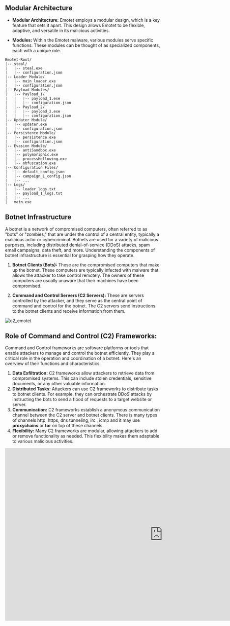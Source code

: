 ## Modular Architecture

- **Modular Architecture:** Emotet employs a modular design, which is a key feature that sets it apart. This design allows Emotet to be flexible, adaptive, and versatile in its malicious activities.

- **Modules:** Within the Emotet malware, various modules serve specific functions. These modules can be thought of as specialized components, each with a unique role.


```plaintext
Emotet-Root/
|-- steal/
|   |-- steal.exe
|   |-- configuration.json
|-- Loader Module/
|   |-- main_loader.exe
|   |-- configuration.json
|-- Payload Modules/
|   |-- Payload_1/
|   |   |-- payload_1.exe
|   |   |-- configuration.json
|   |-- Payload_2/
|   |   |-- payload_2.exe
|   |   |-- configuration.json
|-- Updater Module/
|   |-- updater.exe
|   |-- configuration.json
|-- Persistence Module/
|   |-- persistence.exe
|   |-- configuration.json
|-- Evasion Module/
|   |-- antiSandbox.exe
|   |-- polymoriphic.exe
|   |-- processHollowing.exe
|   |-- obfuscation.exe
|-- Configuration Files/
|   |-- default_config.json
|   |-- campaign_1_config.json
|   |-- ...
|-- Logs/
|   |-- loader_logs.txt
|   |-- payload_1_logs.txt
|   |-- ...
|   main.exe

```



## Botnet Infrastructure

A botnet is a network of compromised computers, often referred to as "bots" or "zombies," that are under the control of a central entity, typically a malicious actor or cybercriminal. Botnets are used for a variety of malicious purposes, including distributed denial-of-service (DDoS) attacks, spam email campaigns, data theft, and more. Understanding the components of botnet infrastructure is essential for grasping how they operate.

1. **Botnet Clients (Bots):** These are the compromised computers that make up the botnet. These computers are typically infected with malware that allows the attacker to take control remotely. The owners of these computers are usually unaware that their machines have been compromised.

2. **Command and Control Servers (C2 Servers):** These are servers controlled by the attacker, and they serve as the central point of command and control for the botnet. The C2 servers send instructions to the botnet clients and receive information from them.


![c2_emotet](/c2_server.png)


## **Role of Command and Control (C2) Frameworks:**

Command and Control frameworks are software platforms or tools that enable attackers to manage and control the botnet efficiently. They play a critical role in the operation and coordination of a botnet. Here's an overview of their functions and characteristics:

1. **Data Exfiltration:** C2 frameworks allow attackers to retrieve data from compromised systems. This can include stolen credentials, sensitive documents, or any other valuable information.
2. **Distributed Tasks:** Attackers can use C2 frameworks to distribute tasks to botnet clients. For example, they can orchestrate DDoS attacks by instructing the bots to send a flood of requests to a target website or server.
3. **Communication:** C2 frameworks establish a anonymous communication channel between the C2 server and botnet clients. There is many types of channels http, https, dns tunneling, irc , icmp and it may use **proxychains** or **tor** on top of these channels.
4. **Flexibility:** Many C2 frameworks are modular, allowing attackers to add or remove functionality as needed. This flexibility makes them adaptable to various malicious activities.


<iframe width="1024" height="560" src="https://www.youtube.com/embed/lMihdys4jw8" frameborder="0" allowfullscreen ></iframe>